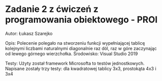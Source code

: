 # Zadanie 2 z ćwiczeń z programowania obiektowego - PROI
Autor: Łukasz Szarejko

Opis: Polecenie polegało na stworzeniu funkcji wypełniającej tablicę kolejnymi liczbami naturalnymi diagonalnie raz dól, raz w góre zaczynając od lewego górnego wierzchołka.
Środowisko: Visual Studio 2019

Testy: Użyty został framework Microsofta to testów jednostkowych. Napisane zostały trzy testy: dla kwadratowej tablicy 3x3, prostokąta 4x3 i 3x4
